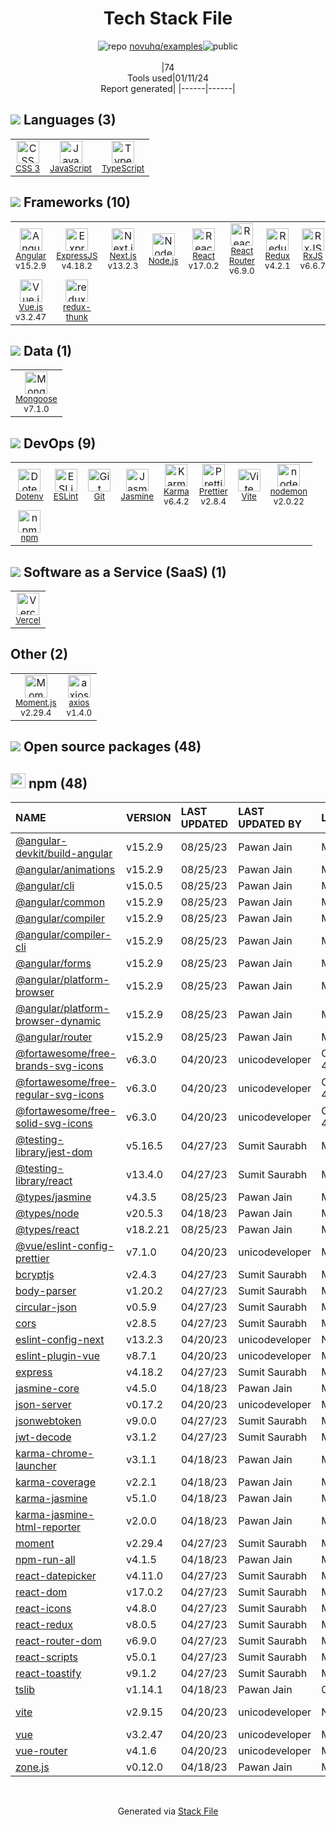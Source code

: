 <!--
&lt;--- Readme.md Snippet without images Start ---&gt;
## Tech Stack
novuhq/examples is built on the following main stack:

- [Jasmine](http://jasmine.github.io/) – Javascript Testing Framework
- [Node.js](http://nodejs.org/) – Frameworks (Full Stack)
- [React](https://reactjs.org/) – Javascript UI Libraries
- [ExpressJS](http://expressjs.com/) – Microframeworks (Backend)
- [JavaScript](https://developer.mozilla.org/en-US/docs/Web/JavaScript) – Languages
- [Mongoose](http://mongoosejs.com/) – Object Document Mapper (ODM)
- [Karma](http://karma-runner.github.io/) – Browser Testing
- [TypeScript](http://www.typescriptlang.org) – Languages
- [RxJS](http://reactivex.io/rxjs/) – Concurrency Frameworks
- [ESLint](http://eslint.org/) – Code Review
- [React Router](https://github.com/rackt/react-router) – JavaScript Framework Components
- [Moment.js](http://momentjs.com/) – Javascript Utilities & Libraries
- [Angular](https://angular.io) – Javascript MVC Frameworks
- [Vue.js](http://vuejs.org/) – Javascript UI Libraries
- [Redux](https://redux.js.org/) – State Management Library
- [redux-thunk](https://github.com/gaearon/redux-thunk) – State Management Library
- [axios](https://github.com/mzabriskie/axios) – Javascript Utilities & Libraries
- [nodemon](http://nodemon.io/) – node.js Application Monitoring
- [Next.js](https://nextjs.org/) – Frameworks (Full Stack)
- [Prettier](https://prettier.io/) – Code Review
- [Vercel](https://vercel.com/) – Static Web Hosting
- [Vite](https://vitejs.dev/) – JS Build Tools / JS Task Runners

Full tech stack [here](/techstack.md)

&lt;--- Readme.md Snippet without images End ---&gt;

&lt;--- Readme.md Snippet with images Start ---&gt;
## Tech Stack
novuhq/examples is built on the following main stack:

- <img width='25' height='25' src='https://img.stackshare.io/service/831/7c0b595409af531b9cdeb07f8c513e8b.png' alt='Jasmine'/> [Jasmine](http://jasmine.github.io/) – Javascript Testing Framework
- <img width='25' height='25' src='https://img.stackshare.io/service/1011/n1JRsFeB_400x400.png' alt='Node.js'/> [Node.js](http://nodejs.org/) – Frameworks (Full Stack)
- <img width='25' height='25' src='https://img.stackshare.io/service/1020/OYIaJ1KK.png' alt='React'/> [React](https://reactjs.org/) – Javascript UI Libraries
- <img width='25' height='25' src='https://img.stackshare.io/service/1163/hashtag.png' alt='ExpressJS'/> [ExpressJS](http://expressjs.com/) – Microframeworks (Backend)
- <img width='25' height='25' src='https://img.stackshare.io/service/1209/javascript.jpeg' alt='JavaScript'/> [JavaScript](https://developer.mozilla.org/en-US/docs/Web/JavaScript) – Languages
- <img width='25' height='25' src='https://img.stackshare.io/service/1231/0TXzZU7W_400x400.jpg' alt='Mongoose'/> [Mongoose](http://mongoosejs.com/) – Object Document Mapper (ODM)
- <img width='25' height='25' src='https://img.stackshare.io/service/1420/TidYGd6a.png' alt='Karma'/> [Karma](http://karma-runner.github.io/) – Browser Testing
- <img width='25' height='25' src='https://img.stackshare.io/service/1612/bynNY5dJ.jpg' alt='TypeScript'/> [TypeScript](http://www.typescriptlang.org) – Languages
- <img width='25' height='25' src='https://img.stackshare.io/service/1796/984368.png' alt='RxJS'/> [RxJS](http://reactivex.io/rxjs/) – Concurrency Frameworks
- <img width='25' height='25' src='https://img.stackshare.io/service/3337/Q4L7Jncy.jpg' alt='ESLint'/> [ESLint](http://eslint.org/) – Code Review
- <img width='25' height='25' src='https://img.stackshare.io/service/3350/8261421.png' alt='React Router'/> [React Router](https://github.com/rackt/react-router) – JavaScript Framework Components
- <img width='25' height='25' src='https://img.stackshare.io/service/3643/Xrtdc94q_400x400.png' alt='Moment.js'/> [Moment.js](http://momentjs.com/) – Javascript Utilities & Libraries
- <img width='25' height='25' src='https://img.stackshare.io/service/3745/cb8U-gL6_400x400.jpg' alt='Angular'/> [Angular](https://angular.io) – Javascript MVC Frameworks
- <img width='25' height='25' src='https://img.stackshare.io/service/3837/paeckCWC.png' alt='Vue.js'/> [Vue.js](http://vuejs.org/) – Javascript UI Libraries
- <img width='25' height='25' src='https://img.stackshare.io/service/4074/13142323.png' alt='Redux'/> [Redux](https://redux.js.org/) – State Management Library
- <img width='25' height='25' src='https://img.stackshare.io/service/5448/13142323.png' alt='redux-thunk'/> [redux-thunk](https://github.com/gaearon/redux-thunk) – State Management Library
- <img width='25' height='25' src='https://img.stackshare.io/no-img-open-source.png' alt='axios'/> [axios](https://github.com/mzabriskie/axios) – Javascript Utilities & Libraries
- <img width='25' height='25' src='https://img.stackshare.io/service/5577/preview.png' alt='nodemon'/> [nodemon](http://nodemon.io/) – node.js Application Monitoring
- <img width='25' height='25' src='https://img.stackshare.io/service/5936/nextjs.png' alt='Next.js'/> [Next.js](https://nextjs.org/) – Frameworks (Full Stack)
- <img width='25' height='25' src='https://img.stackshare.io/service/7035/default_66f265943abed56bcdbfca1c866a4261b1fbb063.jpg' alt='Prettier'/> [Prettier](https://prettier.io/) – Code Review
- <img width='25' height='25' src='https://img.stackshare.io/service/7618/bHjpwZem_400x400.png' alt='Vercel'/> [Vercel](https://vercel.com/) – Static Web Hosting
- <img width='25' height='25' src='https://img.stackshare.io/service/21547/default_1aeac791cde11ff66cc0b20dcc6144eeb185c905.png' alt='Vite'/> [Vite](https://vitejs.dev/) – JS Build Tools / JS Task Runners

Full tech stack [here](/techstack.md)

&lt;--- Readme.md Snippet with images End ---&gt;
-->
<div align="center">

# Tech Stack File
![](https://img.stackshare.io/repo.svg "repo") [novuhq/examples](https://github.com/novuhq/examples)![](https://img.stackshare.io/public_badge.svg "public")
<br/><br/>
|74<br/>Tools used|01/11/24 <br/>Report generated|
|------|------|
</div>

## <img src='https://img.stackshare.io/languages.svg'/> Languages (3)
<table><tr>
  <td align='center'>
  <img width='36' height='36' src='https://img.stackshare.io/service/6727/css.png' alt='CSS 3'>
  <br>
  <sub><a href="https://developer.mozilla.org/en-US/docs/Web/CSS/CSS3">CSS 3</a></sub>
  <br>
  <sub></sub>
</td>

<td align='center'>
  <img width='36' height='36' src='https://img.stackshare.io/service/1209/javascript.jpeg' alt='JavaScript'>
  <br>
  <sub><a href="https://developer.mozilla.org/en-US/docs/Web/JavaScript">JavaScript</a></sub>
  <br>
  <sub></sub>
</td>

<td align='center'>
  <img width='36' height='36' src='https://img.stackshare.io/service/1612/bynNY5dJ.jpg' alt='TypeScript'>
  <br>
  <sub><a href="http://www.typescriptlang.org">TypeScript</a></sub>
  <br>
  <sub></sub>
</td>

</tr>
</table>

## <img src='https://img.stackshare.io/frameworks.svg'/> Frameworks (10)
<table><tr>
  <td align='center'>
  <img width='36' height='36' src='https://img.stackshare.io/service/3745/cb8U-gL6_400x400.jpg' alt='Angular'>
  <br>
  <sub><a href="https://angular.io">Angular</a></sub>
  <br>
  <sub>v15.2.9</sub>
</td>

<td align='center'>
  <img width='36' height='36' src='https://img.stackshare.io/service/1163/hashtag.png' alt='ExpressJS'>
  <br>
  <sub><a href="http://expressjs.com/">ExpressJS</a></sub>
  <br>
  <sub>v4.18.2</sub>
</td>

<td align='center'>
  <img width='36' height='36' src='https://img.stackshare.io/service/5936/nextjs.png' alt='Next.js'>
  <br>
  <sub><a href="https://nextjs.org/">Next.js</a></sub>
  <br>
  <sub>v13.2.3</sub>
</td>

<td align='center'>
  <img width='36' height='36' src='https://img.stackshare.io/service/1011/n1JRsFeB_400x400.png' alt='Node.js'>
  <br>
  <sub><a href="http://nodejs.org/">Node.js</a></sub>
  <br>
  <sub></sub>
</td>

<td align='center'>
  <img width='36' height='36' src='https://img.stackshare.io/service/1020/OYIaJ1KK.png' alt='React'>
  <br>
  <sub><a href="https://reactjs.org/">React</a></sub>
  <br>
  <sub>v17.0.2</sub>
</td>

<td align='center'>
  <img width='36' height='36' src='https://img.stackshare.io/service/3350/8261421.png' alt='React Router'>
  <br>
  <sub><a href="https://github.com/rackt/react-router">React Router</a></sub>
  <br>
  <sub>v6.9.0</sub>
</td>

<td align='center'>
  <img width='36' height='36' src='https://img.stackshare.io/service/4074/13142323.png' alt='Redux'>
  <br>
  <sub><a href="https://redux.js.org/">Redux</a></sub>
  <br>
  <sub>v4.2.1</sub>
</td>

<td align='center'>
  <img width='36' height='36' src='https://img.stackshare.io/service/1796/984368.png' alt='RxJS'>
  <br>
  <sub><a href="http://reactivex.io/rxjs/">RxJS</a></sub>
  <br>
  <sub>v6.6.7</sub>
</td>

</tr>
<tr>
  <td align='center'>
  <img width='36' height='36' src='https://img.stackshare.io/service/3837/paeckCWC.png' alt='Vue.js'>
  <br>
  <sub><a href="http://vuejs.org/">Vue.js</a></sub>
  <br>
  <sub>v3.2.47</sub>
</td>

<td align='center'>
  <img width='36' height='36' src='https://img.stackshare.io/service/5448/13142323.png' alt='redux-thunk'>
  <br>
  <sub><a href="https://github.com/gaearon/redux-thunk">redux-thunk</a></sub>
  <br>
  <sub></sub>
</td>

</tr>
</table>

## <img src='https://img.stackshare.io/databases.svg'/> Data (1)
<table><tr>
  <td align='center'>
  <img width='36' height='36' src='https://img.stackshare.io/service/1231/0TXzZU7W_400x400.jpg' alt='Mongoose'>
  <br>
  <sub><a href="http://mongoosejs.com/">Mongoose</a></sub>
  <br>
  <sub>v7.1.0</sub>
</td>

</tr>
</table>

## <img src='https://img.stackshare.io/devops.svg'/> DevOps (9)
<table><tr>
  <td align='center'>
  <img width='36' height='36' src='https://img.stackshare.io/service/8067/default_90dcb1286af7685c68df319c764b80704df1155b.png' alt='Dotenv'>
  <br>
  <sub><a href="https://github.com/motdotla/dotenv">Dotenv</a></sub>
  <br>
  <sub></sub>
</td>

<td align='center'>
  <img width='36' height='36' src='https://img.stackshare.io/service/3337/Q4L7Jncy.jpg' alt='ESLint'>
  <br>
  <sub><a href="http://eslint.org/">ESLint</a></sub>
  <br>
  <sub></sub>
</td>

<td align='center'>
  <img width='36' height='36' src='https://img.stackshare.io/service/1046/git.png' alt='Git'>
  <br>
  <sub><a href="http://git-scm.com/">Git</a></sub>
  <br>
  <sub></sub>
</td>

<td align='center'>
  <img width='36' height='36' src='https://img.stackshare.io/service/831/7c0b595409af531b9cdeb07f8c513e8b.png' alt='Jasmine'>
  <br>
  <sub><a href="http://jasmine.github.io/">Jasmine</a></sub>
  <br>
  <sub></sub>
</td>

<td align='center'>
  <img width='36' height='36' src='https://img.stackshare.io/service/1420/TidYGd6a.png' alt='Karma'>
  <br>
  <sub><a href="http://karma-runner.github.io/">Karma</a></sub>
  <br>
  <sub>v6.4.2</sub>
</td>

<td align='center'>
  <img width='36' height='36' src='https://img.stackshare.io/service/7035/default_66f265943abed56bcdbfca1c866a4261b1fbb063.jpg' alt='Prettier'>
  <br>
  <sub><a href="https://prettier.io/">Prettier</a></sub>
  <br>
  <sub>v2.8.4</sub>
</td>

<td align='center'>
  <img width='36' height='36' src='https://img.stackshare.io/service/21547/default_1aeac791cde11ff66cc0b20dcc6144eeb185c905.png' alt='Vite'>
  <br>
  <sub><a href="https://vitejs.dev/">Vite</a></sub>
  <br>
  <sub></sub>
</td>

<td align='center'>
  <img width='36' height='36' src='https://img.stackshare.io/service/5577/preview.png' alt='nodemon'>
  <br>
  <sub><a href="http://nodemon.io/">nodemon</a></sub>
  <br>
  <sub>v2.0.22</sub>
</td>

</tr>
<tr>
  <td align='center'>
  <img width='36' height='36' src='https://img.stackshare.io/service/1120/lejvzrnlpb308aftn31u.png' alt='npm'>
  <br>
  <sub><a href="https://www.npmjs.com/">npm</a></sub>
  <br>
  <sub></sub>
</td>

</tr>
</table>

## <img src='https://img.stackshare.io/saas.svg'/> Software as a Service (SaaS) (1)
<table><tr>
  <td align='center'>
  <img width='36' height='36' src='https://img.stackshare.io/service/7618/bHjpwZem_400x400.png' alt='Vercel'>
  <br>
  <sub><a href="https://vercel.com/">Vercel</a></sub>
  <br>
  <sub></sub>
</td>

</tr>
</table>

## Other (2)
<table><tr>
  <td align='center'>
  <img width='36' height='36' src='https://img.stackshare.io/service/3643/Xrtdc94q_400x400.png' alt='Moment.js'>
  <br>
  <sub><a href="http://momentjs.com/">Moment.js</a></sub>
  <br>
  <sub>v2.29.4</sub>
</td>

<td align='center'>
  <img width='36' height='36' src='https://img.stackshare.io/no-img-open-source.png' alt='axios'>
  <br>
  <sub><a href="https://github.com/mzabriskie/axios">axios</a></sub>
  <br>
  <sub>v1.4.0</sub>
</td>

</tr>
</table>


## <img src='https://img.stackshare.io/group.svg' /> Open source packages (48)</h2>

## <img width='24' height='24' src='https://img.stackshare.io/service/1120/lejvzrnlpb308aftn31u.png'/> npm (48)

|NAME|VERSION|LAST UPDATED|LAST UPDATED BY|LICENSE|VULNERABILITIES|
|:------|:------|:------|:------|:------|:------|
|[@angular-devkit/build-angular](https://www.npmjs.com/@angular-devkit/build-angular)|v15.2.9|08/25/23|Pawan Jain |MIT|N/A|
|[@angular/animations](https://www.npmjs.com/@angular/animations)|v15.2.9|08/25/23|Pawan Jain |MIT|N/A|
|[@angular/cli](https://www.npmjs.com/@angular/cli)|v15.0.5|08/25/23|Pawan Jain |MIT|N/A|
|[@angular/common](https://www.npmjs.com/@angular/common)|v15.2.9|08/25/23|Pawan Jain |MIT|N/A|
|[@angular/compiler](https://www.npmjs.com/@angular/compiler)|v15.2.9|08/25/23|Pawan Jain |MIT|N/A|
|[@angular/compiler-cli](https://www.npmjs.com/@angular/compiler-cli)|v15.2.9|08/25/23|Pawan Jain |MIT|N/A|
|[@angular/forms](https://www.npmjs.com/@angular/forms)|v15.2.9|08/25/23|Pawan Jain |MIT|N/A|
|[@angular/platform-browser](https://www.npmjs.com/@angular/platform-browser)|v15.2.9|08/25/23|Pawan Jain |MIT|N/A|
|[@angular/platform-browser-dynamic](https://www.npmjs.com/@angular/platform-browser-dynamic)|v15.2.9|08/25/23|Pawan Jain |MIT|N/A|
|[@angular/router](https://www.npmjs.com/@angular/router)|v15.2.9|08/25/23|Pawan Jain |MIT|N/A|
|[@fortawesome/free-brands-svg-icons](https://www.npmjs.com/@fortawesome/free-brands-svg-icons)|v6.3.0|04/20/23|unicodeveloper |CC-BY-4.0,MIT|N/A|
|[@fortawesome/free-regular-svg-icons](https://www.npmjs.com/@fortawesome/free-regular-svg-icons)|v6.3.0|04/20/23|unicodeveloper |CC-BY-4.0,MIT|N/A|
|[@fortawesome/free-solid-svg-icons](https://www.npmjs.com/@fortawesome/free-solid-svg-icons)|v6.3.0|04/20/23|unicodeveloper |CC-BY-4.0,MIT|N/A|
|[@testing-library/jest-dom](https://www.npmjs.com/@testing-library/jest-dom)|v5.16.5|04/27/23|Sumit Saurabh |MIT|N/A|
|[@testing-library/react](https://www.npmjs.com/@testing-library/react)|v13.4.0|04/27/23|Sumit Saurabh |MIT|N/A|
|[@types/jasmine](https://www.npmjs.com/@types/jasmine)|v4.3.5|08/25/23|Pawan Jain |MIT|N/A|
|[@types/node](https://www.npmjs.com/@types/node)|v20.5.3|04/18/23|Pawan Jain |MIT|N/A|
|[@types/react](https://www.npmjs.com/@types/react)|v18.2.21|08/25/23|Pawan Jain |MIT|N/A|
|[@vue/eslint-config-prettier](https://www.npmjs.com/@vue/eslint-config-prettier)|v7.1.0|04/20/23|unicodeveloper |MIT|N/A|
|[bcryptjs](https://www.npmjs.com/bcryptjs)|v2.4.3|04/27/23|Sumit Saurabh |MIT|N/A|
|[body-parser](https://www.npmjs.com/body-parser)|v1.20.2|04/27/23|Sumit Saurabh |MIT|N/A|
|[circular-json](https://www.npmjs.com/circular-json)|v0.5.9|04/27/23|Sumit Saurabh |MIT|N/A|
|[cors](https://www.npmjs.com/cors)|v2.8.5|04/27/23|Sumit Saurabh |MIT|N/A|
|[eslint-config-next](https://www.npmjs.com/eslint-config-next)|v13.2.3|04/20/23|unicodeveloper |N/A|N/A|
|[eslint-plugin-vue](https://www.npmjs.com/eslint-plugin-vue)|v8.7.1|04/20/23|unicodeveloper |MIT|N/A|
|[express](https://www.npmjs.com/express)|v4.18.2|04/27/23|Sumit Saurabh |MIT|N/A|
|[jasmine-core](https://www.npmjs.com/jasmine-core)|v4.5.0|04/18/23|Pawan Jain |MIT|N/A|
|[json-server](https://www.npmjs.com/json-server)|v0.17.2|04/20/23|unicodeveloper |MIT|N/A|
|[jsonwebtoken](https://www.npmjs.com/jsonwebtoken)|v9.0.0|04/27/23|Sumit Saurabh |MIT|N/A|
|[jwt-decode](https://www.npmjs.com/jwt-decode)|v3.1.2|04/27/23|Sumit Saurabh |MIT|N/A|
|[karma-chrome-launcher](https://www.npmjs.com/karma-chrome-launcher)|v3.1.1|04/18/23|Pawan Jain |MIT|N/A|
|[karma-coverage](https://www.npmjs.com/karma-coverage)|v2.2.1|04/18/23|Pawan Jain |MIT|N/A|
|[karma-jasmine](https://www.npmjs.com/karma-jasmine)|v5.1.0|04/18/23|Pawan Jain |MIT|N/A|
|[karma-jasmine-html-reporter](https://www.npmjs.com/karma-jasmine-html-reporter)|v2.0.0|04/18/23|Pawan Jain |MIT|N/A|
|[moment](https://www.npmjs.com/moment)|v2.29.4|04/27/23|Sumit Saurabh |MIT|N/A|
|[npm-run-all](https://www.npmjs.com/npm-run-all)|v4.1.5|04/18/23|Pawan Jain |MIT|N/A|
|[react-datepicker](https://www.npmjs.com/react-datepicker)|v4.11.0|04/27/23|Sumit Saurabh |MIT|N/A|
|[react-dom](https://www.npmjs.com/react-dom)|v17.0.2|04/27/23|Sumit Saurabh |MIT|N/A|
|[react-icons](https://www.npmjs.com/react-icons)|v4.8.0|04/27/23|Sumit Saurabh |MIT|N/A|
|[react-redux](https://www.npmjs.com/react-redux)|v8.0.5|04/27/23|Sumit Saurabh |MIT|N/A|
|[react-router-dom](https://www.npmjs.com/react-router-dom)|v6.9.0|04/27/23|Sumit Saurabh |MIT|N/A|
|[react-scripts](https://www.npmjs.com/react-scripts)|v5.0.1|04/27/23|Sumit Saurabh |MIT|N/A|
|[react-toastify](https://www.npmjs.com/react-toastify)|v9.1.2|04/27/23|Sumit Saurabh |MIT|N/A|
|[tslib](https://www.npmjs.com/tslib)|v1.14.1|04/18/23|Pawan Jain |0BSD|N/A|
|[vite](https://www.npmjs.com/vite)|v2.9.15|04/20/23|unicodeveloper |N/A|[CVE-2023-34092](https://github.com/advisories/GHSA-353f-5xf4-qw67) (High)|
|[vue](https://www.npmjs.com/vue)|v3.2.47|04/20/23|unicodeveloper |MIT|N/A|
|[vue-router](https://www.npmjs.com/vue-router)|v4.1.6|04/20/23|unicodeveloper |MIT|N/A|
|[zone.js](https://www.npmjs.com/zone.js)|v0.12.0|04/18/23|Pawan Jain |MIT|N/A|

<br/>
<div align='center'>

Generated via [Stack File](https://github.com/marketplace/stack-file)
